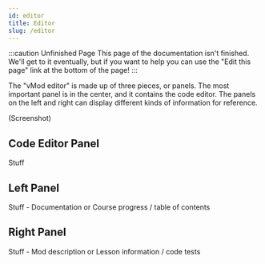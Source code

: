 ```yaml
---
id: editor
title: Editor
slug: /editor
---
```


:::caution Unfinished Page
This page of the documentation isn't finished. We'll get to it eventually, but if you want to help you can use the "Edit this page" link at the bottom of the page!
:::

The "vMod editor" is made up of three pieces, or panels. The most important panel is in the center, and it contains the code editor. The panels on the left and right can display different kinds of information for reference.

(Screenshot)

## Code Editor Panel

Stuff

## Left Panel

Stuff - Documentation or Course progress / table of contents

## Right Panel

Stuff - Mod description or Lesson information / code tests